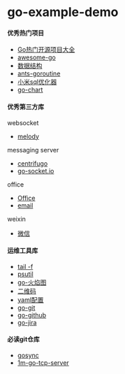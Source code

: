 # go-example-demo

#### 优秀热门项目

- [Go热门开源项目大全](https://www.cnblogs.com/you-men/p/13493912.html)
- [awesome-go](https://github.com/avelino/awesome-go#utilities)
- [数据结构](http://topgoer.com/%E5%BC%80%E6%BA%90/%E6%95%B0%E6%8D%AE%E7%BB%93%E6%9E%84.html)
- [ants-goroutine](https://github.com/panjf2000/ants)
- [小米sql优化器](https://github.com/XiaoMi/soar)
- [go-chart](https://github.com/wcharczuk/go-chart)

#### 优秀第三方库


websocket
- [melody](https://github.com/olahol/melody)

messaging server
- [centrifugo ](https://github.com/centrifugal/centrifugo)
- [go-socket.io](https://github.com/googollee/go-socket.io)


office
- [Office](https://github.com/unidoc/unioffice)
- [email](https://github.com/jordan-wright/email)

weixin
- [微信](http://wen.topgoer.com/docs/gowechat/gowechat-1cb49i4ees248)


#### 运维工具库
- [tail -f](https://github.com/hpcloud/tail)
- [psutil](https://github.com/shirou/gopsutil)
- [go-火焰图](https://github.com/uber-archive/go-torch)
- [二维码](github.com/skip2/go-qrcode)
- [yaml配置](http://topgoer.com/%E5%85%B6%E4%BB%96/Yaml%E7%BC%96%E7%A0%81%E5%92%8C%E8%A7%A3%E7%A0%81.html)
- [go-git](https://github.com/go-git/go-git)
- [go-github](https://github.com/google/go-github/)
- [go-jira](https://github.com/andygrunwald/go-jira)


#### 必读git仓库

- [gosync](https://github.com/smallnest/dive-to-gosync-workshop)
- [1m-go-tcp-server](https://github.com/smallnest/1m-go-tcp-server)


